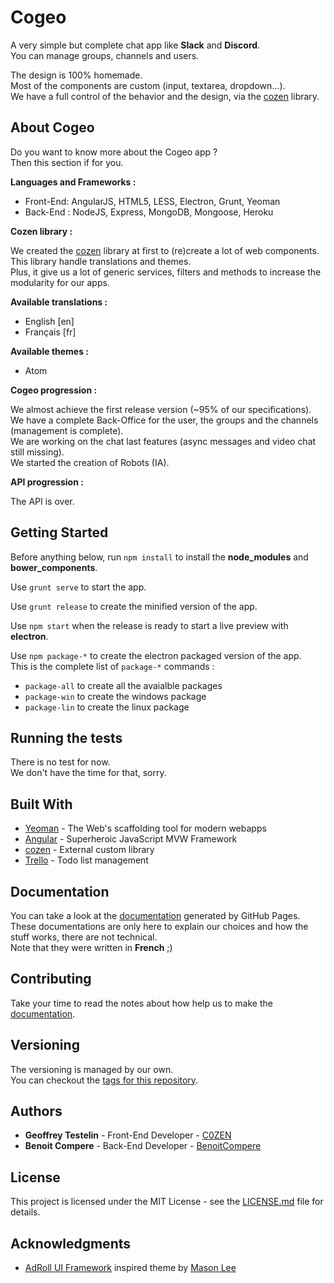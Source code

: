 # Cogeo

A very simple but complete chat app like **Slack** and **Discord**.  
You can manage groups, channels and users.  

The design is 100% homemade.  
Most of the components are custom (input, textarea, dropdown...).  
We have a full control of the behavior and the design, via the [cozen](https://bitbucket.org/C0ZEN/cozen) library.

## About Cogeo

Do you want to know more about the Cogeo app ?  
Then this section if for you.

**Languages and Frameworks :**

- Front-End: AngularJS, HTML5, LESS, Electron, Grunt, Yeoman
- Back-End : NodeJS, Express, MongoDB, Mongoose, Heroku

**Cozen library :**

We created the [cozen](https://bitbucket.org/C0ZEN/cozen) library at first to (re)create a lot of web components.  
This library handle translations and themes.  
Plus, it give us a lot of generic services, filters and methods to increase the modularity for our apps.  

**Available translations :**

- English [en]
- Français [fr]

**Available themes :**

- Atom

**Cogeo progression :**

We almost achieve the first release version (~95% of our specifications).  
We have a complete Back-Office for the user, the groups and the channels (management is complete).  
We are working on the chat last features (async messages and video chat still missing).  
We started the creation of Robots (IA).

**API progression :**

The API is over.

## Getting Started

Before anything below, run `npm install` to install the **node_modules** and **bower_components**.

Use `grunt serve` to start the app.

Use `grunt release` to create the minified version of the app.

Use `npm start` when the release is ready to start a live preview with **electron**.

Use `npm package-*` to create the electron packaged version of the app.  
This is the complete list of `package-*` commands :

- `package-all` to create all the avaialble packages
- `package-win` to create the windows package
- `package-lin` to create the linux package

## Running the tests

There is no test for now.  
We don't have the time for that, sorry.

## Built With

* [Yeoman](http://yeoman.io/) - The Web's scaffolding tool for modern webapps
* [Angular](https://angular.io/) - Superheroic JavaScript MVW Framework
* [cozen](https://bitbucket.org/C0ZEN/cozen) - External custom library
* [Trello](https://trello.com/) - Todo list management

## Documentation

You can take a look at the [documentation](https://c0zen.github.io/Cogeo/) generated by GitHub Pages.  
These documentations are only here to explain our choices and how the stuff works, there are not technical.  
Note that they were written in **French** ;)

## Contributing

Take your time to read the notes about how help us to make the [documentation](https://github.com/C0ZEN/Cogeo/CONTRIBUTING.md).

## Versioning

The versioning is managed by our own.  
You can checkout the [tags for this repository](https://github.com/C0ZEN/Cogeo/tags).

## Authors

* **Geoffrey Testelin** - Front-End Developer - [C0ZEN](https://github.com/C0ZEN)
* **Benoit Compere** - Back-End Developer - [BenoitCompere](https://github.com/BenoitCompere)

## License

This project is licensed under the MIT License - see the [LICENSE.md](LICENSE.md) file for details.

## Acknowledgments

* [AdRoll UI Framework](https://dribbble.com/shots/2833155-AdRoll-UI-Framework) inspired theme by [Mason Lee](https://dribbble.com/masonlee) 
